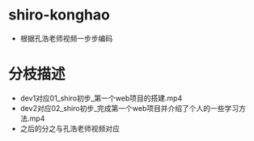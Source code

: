 # shiro-konghao
* 根据孔浩老师视频一步步编码

# 分枝描述
* dev1对应01_shiro初步_第一个web项目的搭建.mp4
* dev2对应02_shiro初步_完成第一个web项目并介绍了个人的一些学习方法.mp4
* 之后的分之与孔浩老师视频对应
